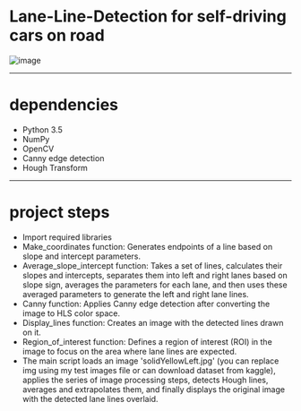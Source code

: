 # Lane-Line-Detection for self-driving cars on road
![image](https://github.com/VinodhiniD-04/Lane-Line-Detection/assets/135093669/d472f256-ef0d-4e3b-9bcc-6f664800abec)


__________________________________________________________
# dependencies
* Python 3.5
* NumPy
* OpenCV
* Canny edge detection
* Hough Transform
__________________________________________________________
# project steps
* Import required libraries
* Make_coordinates function: Generates endpoints of a line based on slope and intercept parameters.
* Average_slope_intercept function: Takes a set of lines, calculates their slopes and intercepts, separates them into left and right lanes based on slope sign, averages the parameters for each lane, and then uses these averaged parameters to generate the left and right lane lines.
* Canny function: Applies Canny edge detection after converting the image to HLS color space.
* Display_lines function: Creates an image with the detected lines drawn on it.
* Region_of_interest function: Defines a region of interest (ROI) in the image to focus on the area where lane lines are expected.
* The main script loads an image 'solidYellowLeft.jpg' (you can replace img using my test images file or can download dataset from kaggle), applies the series of image processing steps, detects Hough lines, averages and extrapolates them, and finally displays the original image with the detected lane lines overlaid.
